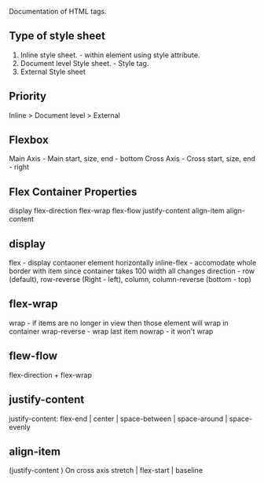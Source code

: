 Documentation of HTML tags.

## Type of style sheet

1. Inline style sheet. - within element using style attribute.
1. Document level Style sheet. - Style tag.
2. External Style sheet

## Priority 
 
 Inline > Document level > External 

## Flexbox

Main Axis - Main start, size, end - bottom
Cross Axis - Cross start, size, end - right 

## Flex Container Properties

display
flex-direction
flex-wrap
flex-flow
justify-content
align-item
align-content

## display 
flex  - display contaoner element horizontally 
inline-flex - accomodate whole border with item since container takes 100 width all changes 
direction - row (default), row-reverse (Right - left), column, column-reverse (bottom - top)

## flex-wrap
wrap - if items are no longer in view then those element will wrap in container 
wrap-reverse - wrap last item
nowrap - it won't wrap

## flew-flow
flex-direction + flex-wrap

## justify-content
justify-content: flex-end | center | space-between | space-around | space-evenly

## align-item 
(justify-content ) On cross axis stretch | flex-start | baseline